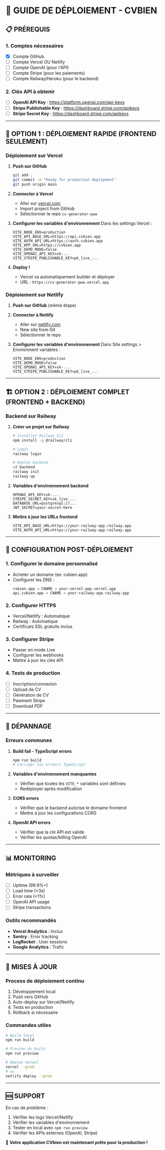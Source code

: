 # 🚀 GUIDE DE DÉPLOIEMENT - CVBIEN

## 📋 PRÉREQUIS

### 1. Comptes nécessaires
- [x] Compte GitHub
- [ ] Compte Vercel OU Netlify
- [ ] Compte OpenAI (pour l'API)
- [ ] Compte Stripe (pour les paiements)
- [ ] Compte Railway/Heroku (pour le backend)

### 2. Clés API à obtenir
- [ ] **OpenAI API Key** : https://platform.openai.com/api-keys
- [ ] **Stripe Publishable Key** : https://dashboard.stripe.com/apikeys
- [ ] **Stripe Secret Key** : https://dashboard.stripe.com/apikeys

---

## 🎯 OPTION 1 : DÉPLOIEMENT RAPIDE (FRONTEND SEULEMENT)

### Déploiement sur Vercel

1. **Push sur GitHub**
   ```bash
   git add .
   git commit -m "Ready for production deployment"
   git push origin main
   ```

2. **Connecter à Vercel**
   - Aller sur [vercel.com](https://vercel.com)
   - Import project from GitHub
   - Sélectionner le repo `cv-generator-pwa`

3. **Configurer les variables d'environnement**
   Dans les settings Vercel :
   ```
   VITE_NODE_ENV=production
   VITE_API_BASE_URL=https://api.cvbien.app
   VITE_AUTH_API_URL=https://auth.cvbien.app
   VITE_APP_URL=https://cvbien.app
   VITE_DEMO_MODE=false
   VITE_OPENAI_API_KEY=sk-...
   VITE_STRIPE_PUBLISHABLE_KEY=pk_live_...
   ```

4. **Deploy !**
   - Vercel va automatiquement builder et déployer
   - URL : `https://cv-generator-pwa.vercel.app`

### Déploiement sur Netlify

1. **Push sur GitHub** (même étape)

2. **Connecter à Netlify**
   - Aller sur [netlify.com](https://netlify.com)
   - New site from Git
   - Sélectionner le repo

3. **Configurer les variables d'environnement**
   Dans Site settings > Environment variables :
   ```
   VITE_NODE_ENV=production
   VITE_DEMO_MODE=false
   VITE_OPENAI_API_KEY=sk-...
   VITE_STRIPE_PUBLISHABLE_KEY=pk_live_...
   ```

---

## 🏗️ OPTION 2 : DÉPLOIEMENT COMPLET (FRONTEND + BACKEND)

### Backend sur Railway

1. **Créer un projet sur Railway**
   ```bash
   # Installer Railway CLI
   npm install -g @railway/cli
   
   # Login
   railway login
   
   # Deploy backend
   cd backend
   railway init
   railway up
   ```

2. **Variables d'environnement backend**
   ```
   OPENAI_API_KEY=sk-...
   STRIPE_SECRET_KEY=sk_live_...
   DATABASE_URL=postgresql://...
   JWT_SECRET=your-secret-here
   ```

3. **Mettre à jour les URLs frontend**
   ```
   VITE_API_BASE_URL=https://your-railway-app.railway.app
   VITE_AUTH_API_URL=https://your-railway-app.railway.app
   ```

---

## 🔧 CONFIGURATION POST-DÉPLOIEMENT

### 1. Configurer le domaine personnalisé
- Acheter un domaine (ex: cvbien.app)
- Configurer les DNS :
  ```
  cvbien.app → CNAME → your-vercel-app.vercel.app
  api.cvbien.app → CNAME → your-railway-app.railway.app
  ```

### 2. Configurer HTTPS
- Vercel/Netlify : Automatique
- Railway : Automatique
- Certificats SSL gratuits inclus

### 3. Configurer Stripe
- Passer en mode Live
- Configurer les webhooks
- Mettre à jour les clés API

### 4. Tests de production
- [ ] Inscription/connexion
- [ ] Upload de CV
- [ ] Génération de CV
- [ ] Paiement Stripe
- [ ] Download PDF

---

## 🐛 DÉPANNAGE

### Erreurs communes

1. **Build fail - TypeScript errors**
   ```bash
   npm run build
   # Corriger les erreurs TypeScript
   ```

2. **Variables d'environnement manquantes**
   - Vérifier que toutes les `VITE_*` variables sont définies
   - Redéployer après modification

3. **CORS errors**
   - Vérifier que le backend autorise le domaine frontend
   - Mettre à jour les configurations CORS

4. **OpenAI API errors**
   - Vérifier que la clé API est valide
   - Vérifier les quotas/billing OpenAI

---

## 📊 MONITORING

### Métriques à surveiller
- [ ] Uptime (99.9%+)
- [ ] Load time (<3s)
- [ ] Error rate (<1%)
- [ ] OpenAI API usage
- [ ] Stripe transactions

### Outils recommandés
- **Vercel Analytics** : Inclus
- **Sentry** : Error tracking
- **LogRocket** : User sessions
- **Google Analytics** : Trafic

---

## 🔄 MISES À JOUR

### Process de déploiement continu
1. Développement local
2. Push vers GitHub
3. Auto-deploy sur Vercel/Netlify
4. Tests en production
5. Rollback si nécessaire

### Commandes utiles
```bash
# Build local
npm run build

# Preview du build
npm run preview

# Deploy manuel
vercel --prod
# ou
netlify deploy --prod
```

---

## 🆘 SUPPORT

En cas de problème :
1. Vérifier les logs Vercel/Netlify
2. Vérifier les variables d'environnement
3. Tester en local avec `npm run preview`
4. Vérifier les APIs externes (OpenAI, Stripe)

🎉 **Votre application CVbien est maintenant prête pour la production !**

